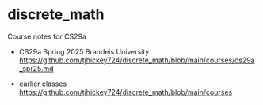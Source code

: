 # discrete_math
Course notes for CS29a

* CS29a Spring 2025 Brandeis University
  https://github.com/tjhickey724/discrete_math/blob/main/courses/cs29a_spr25.md

* earlier classes
  https://github.com/tjhickey724/discrete_math/blob/main/courses
